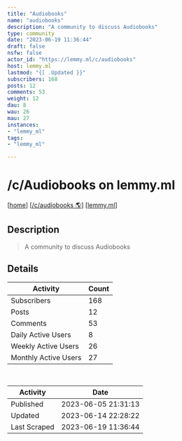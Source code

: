 ```yaml
---
title: "Audiobooks" 
name: "audiobooks"
description: "A community to discuss Audiobooks"
type: community
date: "2023-06-19 11:36:44"
draft: false
nsfw: false
actor_id: "https://lemmy.ml/c/audiobooks"
host: lemmy.ml
lastmod: "{[ .Updated }}"
subscribers: 168
posts: 12
comments: 53
weight: 12
dau: 8
wau: 26
mau: 27
instances:
- "lemmy_ml"
tags: 
- "lemmy_ml"

---
```


# /c/Audiobooks on lemmy.ml

[[home](/)]
[[/c/audiobooks 🌎](https://lemmy.ml/c/audiobooks)]
[[lemmy.ml](/instances/lemmy_ml)]


## Description 

<blockquote class="description">
A community to discuss Audiobooks
</blockquote>


## Details

| Activity | Count  |
|----------------------|---|
| Subscribers          | 168 |
| Posts                | 12  |
| Comments             | 53  |
| Daily Active Users   | 8  |
| Weekly Active Users  | 26  |
| Monthly Active Users | 27  |

<br>

| Activity | Date |
|----------------------|---|
| Published            | 2023-06-05 21:31:13 |
| Updated              | 2023-06-14 22:28:22 |
| Last Scraped         | 2023-06-19 11:36:44 |
